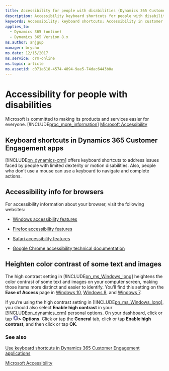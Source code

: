 ```yaml
---
title: Accessibility for people with disabilities (Dynamics 365 Customer Engagement) | MicrosoftDocs
description: Accessibility keyboard shortcuts for people with disabilities
keywords: Accessibility; keyboard shortcuts; Accessibility in customer enagagement
applies_to: 
  - Dynamics 365 (online)
  - Dynamics 365 Version 8.x
ms.author: anjgup
manager: brycho
ms.date: 12/15/2017
ms.service: crm-online
ms.topic: article
ms.assetid: c071a618-4574-4894-9ae5-74dac6443b0a
---
```

# Accessibility for people with disabilities

Microsoft is committed to making its products and services easier for everyone. [!INCLUDE[proc_more_information](../includes/proc-more-information.md)] [Microsoft Accessibility](http://www.microsoft.com/enable/default.aspx)  
  
## Keyboard shortcuts in Dynamics 365 Customer Engagement apps 
 [!INCLUDE[pn_dynamics-crm](../includes/pn-dynamics-crm.md)] offers keyboard shortcuts to address issues faced by people with limited dexterity or motion disabilities. Also, people who don’t use a mouse can use a keyboard to navigate and complete actions.  
  
## Accessibility info for browsers  
 For accessibility information about your browser, visit the following websites:  
   
-   [Windows accessibility features](http://www.microsoft.com/enable/products/ie9/default.aspx)  
  
-   [Firefox accessibility features](http://support.mozilla.org/kb/accessibility-features-firefox-make-firefox-and-we?redirectlocale=en-US&redirectslug=Accessibility)  
  
-   [Safari accessibility features](http://www.apple.com/accessibility/)  
  
-   [Google Chrome accessibility technical documentation](https://sites.google.com/a/chromium.org/dev/developers/design-documents/accessibility)  
  
## Heighten color contrast of some text and images  
 The high contrast setting in [!INCLUDE[pn_ms_Windows_long](../includes/pn-ms-windows-long.md)] heightens the color contrast of some text and images on your computer screen, making those items more distinct and easier to identify. You’ll find this setting on the **Ease of Access** page in [Windows 10](http://www.microsoft.com/enable/products/windows10/default.aspx), [Windows 8](http://www.microsoft.com/enable/products/windows8/default.aspx), and [Windows 7](http://www.microsoft.com/enable/products/windows7/default.aspx).  
  
 If you’re using the high contrast setting in [!INCLUDE[pn_ms_Windows_long](../includes/pn-ms-windows-long.md)], you should also select **Enable high contrast** in your [!INCLUDE[pn_dynamics_crm](../includes/pn-dynamics-crm.md)] personal options. On your dashboard, click or tap ![Gear button](../basics/media/selection-rule-gear-button.gif "Gear button")**>** **Options**. Click or tap the **General** tab, click or tap **Enable high contrast**, and then click or tap **OK**.  

<!--  
## Accessibility for users of Dynamics 365 Deployment Manager (on-premises)  
 Administrators who manage the day-to-day operation of on-premises deployments of [!INCLUDE[pn_dynamics-crm](../includes/pn-dynamics-crm.md)] using [!INCLUDE[pn_Deployment_Manager_long](../includes/pn-deployment-manager-long.md)], a [!INCLUDE[pn_Microsoft_Management_Console](../includes/pn-microsoft-management-console.md)] application, can find accessibility info in these topics:  
  
-   [Navigation in MMC Using the Keyboard and Mouse](https://technet.microsoft.com/library/cc766527.aspx)  
  
-   [MMC Keyboard Shortcuts](https://technet.microsoft.com/library/cc766476.aspx)  
-->  
### See also  
 [Use keyboard shortcuts in Dynamics 365 Customer Engagement applications](keyboard-shortcuts.md)
 
 [Microsoft Accessibility](http://www.microsoft.com/enable/default.aspx)
